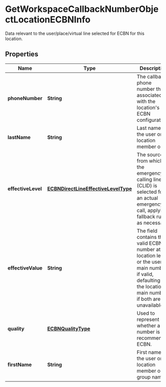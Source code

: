 

# GetWorkspaceCallbackNumberObjectLocationECBNInfo

Data relevant to the user/place/virtual line selected for ECBN for this location.

## Properties

| Name | Type | Description | Notes |
|------------ | ------------- | ------------- | -------------|
|**phoneNumber** | **String** | The callback phone number that is associated with the location&#39;s ECBN configuration. |  [optional] |
|**lastName** | **String** | Last name of the user or location member or &#x60;.&#x60;. |  |
|**effectiveLevel** | [**ECBNDirectLineEffectiveLevelType**](ECBNDirectLineEffectiveLevelType.md) | The source from which the emergency calling line ID (CLID) is selected for an actual emergency call, applying fallback rules as necessary. |  [optional] |
|**effectiveValue** | **String** | The field contains the valid ECBN number at the location level, or the user&#39;s main number if valid, defaulting to the location&#39;s main number if both are unavailable. |  [optional] |
|**quality** | [**ECBNQualityType**](ECBNQualityType.md) | Used to represent whether a number is a recommended ECBN. |  [optional] |
|**firstName** | **String** | First name of the user or location member or group name. |  |



